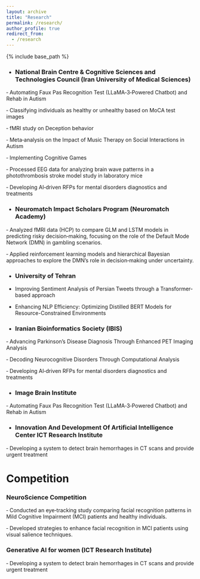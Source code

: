 ```yaml
---
layout: archive
title: "Research"
permalink: /research/
author_profile: true
redirect_from:
  - /research
---
```


{% include base_path %}

* ### National Brain Centre & Cognitive Sciences and Technologies Council (Iran University of Medical Sciences)

<!-- (Dec. 2023 ‑ present) -->
‑ Automating Faux Pas Recognition Test (LLaMA‑3‑Powered Chatbot) and Rehab in Autism

‑ Classifying individuals as healthy or unhealthy based on MoCA test images

‑ fMRI study on Deception behavior

‑ Meta‑analysis on the Impact of Music Therapy on Social Interactions in Autism 

‑ Implementing Cognitive Games

‑ Processed EEG data for analyzing brain wave patterns in a photothrombosis stroke model study in laboratory mice

‑ Developing AI‑driven RFPs for mental disorders diagnostics and treatments

* ### Neuromatch Impact Scholars Program (Neuromatch Academy)

<!-- (Aug. 2024 ‑ Present) -->
‑ Analyzed fMRI data (HCP) to compare GLM and LSTM models in predicting risky decision‑making, focusing on the role of the Default Mode Network (DMN) in gambling scenarios.

‑ Applied reinforcement learning models and hierarchical Bayesian approaches to explore the DMN’s role in decision‑making under uncertainty.

* ### University of Tehran

 <!-- (Nov. 2023 ‑ Present) -->
- Improving Sentiment Analysis of Persian Tweets through a Transformer-based approach

- Enhancing NLP Efficiency: Optimizing Distilled BERT Models for Resource-Constrained Environments

* ### Iranian Bioinformatics Society (IBIS) 

<!-- (Sep. 2023 ‑ present) -->
‑ Advancing Parkinson’s Disease Diagnosis Through Enhanced PET Imaging Analysis

‑ Decoding Neurocognitive Disorders Through Computational Analysis

‑ Developing AI‑driven RFPs for mental disorders diagnostics and treatments

* ### Image Brain Institute 

<!-- (Aug. 2024 ‑ Present) -->
‑ Automating Faux Pas Recognition Test (LLaMA‑3‑Powered Chatbot) and Rehab in Autism

* ### Innovation And Development Of Artificial Intelligence Center ICT Research Institute

‑ Developing a system to detect brain hemorrhages in CT scans and provide urgent treatment



# Competition

### NeuroScience Competition 

<!-- (Mar. 2024 ‑ Present) -->
‑ Conducted an eye‑tracking study comparing facial recognition patterns in Mild Cognitive Impairment (MCI) patients and healthy individuals.

‑ Developed strategies to enhance facial recognition in MCI patients using visual salience techniques.

### Generative AI for women (ICT Research Institute)

<!-- (Oct. 2023 ‑ Jan 2024) -->
‑ Developing a system to detect brain hemorrhages in CT scans and provide urgent treatment


<!-- ---
layout: archive
title: "Transcript"
permalink: /transcript/
author_profile: true
redirect_from:
  - /transcripts
---

{% include base_path %}

## Download

To Download my offical transcript, click [here](/files/AvisaFallah-Transcript.pdf) -->